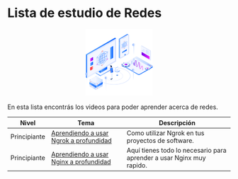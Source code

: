 # Lista de estudio de Redes

<!-- markdownlint-disable -->
<div align="center">
  <img src="../../assets/images/network.png" width="30%" alt="Network Logo">
</div>

En esta lista encontrás los videos para poder aprender acerca de redes.

|Nivel|Tema|Descripción|
|-----|----|-----------|
|Principiante|[Aprendiendo a usar Ngrok a profundidad](https://youtu.be/YA_xMQOIZo0)|Como utilizar Ngrok en tus proyectos de software.|
|Principiante|[Aprendiendo a usar Nginx a profundidad](https://youtu.be/TPExGCeTdbo)|Aquí tienes todo lo necesario para aprender a usar Nginx muy rapido.|
